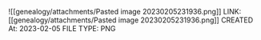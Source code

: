 ![[genealogy/attachments/Pasted image 20230205231936.png]]
LINK: [[genealogy/attachments/Pasted image 20230205231936.png]]
CREATED At: 2023-02-05
FILE TYPE: PNG
